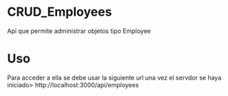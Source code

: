 # CRUD_Employees
Api que permite administrar objetos tipo Employee

# Uso
Para acceder a ella se debe usar la siguiente url una vez el servdor se haya iniciado>
http://localhost:3000/api/employees
